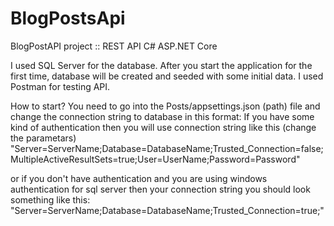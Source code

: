 # BlogPostsApi
BlogPostAPI project :: REST API C# ASP.NET Core

I used SQL Server for the database. After you start the application for the first time, database will be created and seeded with some initial data.
I used Postman for testing API.

How to start?
You need to go into the Posts/appsettings.json (path) file and change the connection string to database in this format:
If you have some kind of authentication then you will use connection string like this (change the parametars)
    "Server=ServerName;Database=DatabaseName;Trusted_Connection=false;MultipleActiveResultSets=true;User=UserName;Password=Password"
    
or if you don't have authentication and you are using windows authentication for sql server then your connection string you should look something like this:
    "Server=ServerName;Database=DatabaseName;Trusted_Connection=true;"
